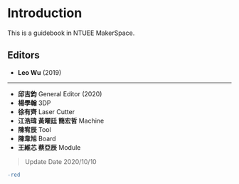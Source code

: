 # Introduction

This is a guidebook in NTUEE MakerSpace.

## Editors

* **Leo Wu** (2019)
---
* **邱吉鈞** General Editor (2020)
* **楊學翰** 3DP
* **徐有齊** Laser Cutter
* **江浩瑋 黃曜廷 簡宏哲** Machine
* **陳宥辰** Tool
* **陳韋旭** Board
* **王維芯 蔡亞辰** Module
 > Update Date 2020/10/10
```diff
-red
```
